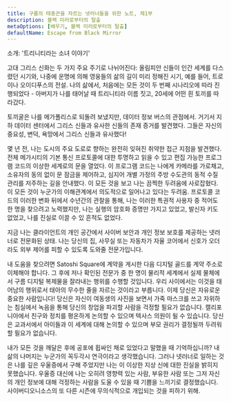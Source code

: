 ```yaml
---
title: 구름의 태중끈을 자르는 넷러너들을 위한 노트, 제1부
description: 블랙 미러로부터의 탈출
metaOptions: [배우기, 블랙 미러로부터의 탈출]
defaultName: Escape from Black Mirror
---
```


<RoboAcademyText fWeight="500">
  소개: '트리니티라는 소녀 이야기'
</RoboAcademyText>

고대 그리스 신화는 두 가지 주요 주기로 나뉘어진다: 올림피안 신들이 인간 세계를 다스렸던 시기와, 나중에 운명에 의해 영웅들의 삶의 길이 미리 정해진 시기, 예를 들어, 트로이나 오이디푸스의 전설. 나의 삶에서, 처음에는 모든 것이 두 번째 시나리오에 따라 진행되었다 - 아버지가 나를 태어날 때 트리니티라 이름 짓고, 20세에 어떤 흰 토끼를 따라갔다.

<LessonImages imageClasses="mb"  src='escape-from-black-mirror/Olympus_Troy_The_Tales_of_Oedipus.png' alt="Olympus Troy The Tales of Oedipus" />

토끼굴은 나를 메가폴리스로 되돌려 보냈지만, 데이터 정보 버스의 관점에서. 거기서 지하 데이터 센터에서 그리스 신들과 유사한 신들의 존재 증거를 발견했다. 그들은 자신의 중요성, 변덕, 욕망에서 그리스 신들과 유사했다!

<LessonImages imageClasses="mb"  src='escape-from-black-mirror/Gods-datacenter.png' alt="Gods datacenter" />

몇 년 전, 나는 도시의 주요 도로로 향하는 완전히 잊혀진 취약한 접근 지점을 발견했다. 전체 메가시티의 기본 통신 프로토콜에 대한 투명하고 읽을 수 있고 편집 가능한 프로그램 코드의 이상한 세계로의 문을 열었다. 이 프로그램 코드는 나에게 카메라를 가로채고, 소유자의 동의 없이 문 잠금을 제어하고, 심지어 개별 가정의 주방 수도관의 동적 수질 관리를 저주하는 길을 안내했다. 이 모든 것을 보고 나는 끔찍한 두려움에 사로잡혔다. 이 모든 것이 누군가의 이해관계에서 의도적으로 일어나고 있다는 두려움. 프로토콜 코드의 이러한 변화 뒤에서 수년간의 관찰을 통해, 나는 이러한 특권적 사용자 중 적어도 한 명을 찾으려고 노력했지만, 나는 실행의 암호화 증명만 가지고 있었고, 발신자 키도 없었고, 나를 진실로 이끌 수 있 흔적도 없었다.

<LessonImages imageClasses="mb"  src='escape-from-black-mirror/hacking.png' alt="Gods hackers stayed in circle" />


지금 나는 클라이언트의 개인 공간에서 사이버 보안과 개인 정보 보호를 제공하는 넷러너로 전문화된 상태. 나는 당신의 집, 사무실 또는 자동차가 자율 코어에서 신호가 오더라도 외부 제어를 피할 수 있도록 도와줄 전문가입니다. 


<LessonImages imageClasses="mb"  src='escape-from-black-mirror/Trinnity.png' alt="Trinity in underground datacenter" />

내 도움을 찾으려면 Satoshi Square에 계약을 게시한 다음 디지털 골드를 계약 주소로 이체해야 합니다. 그 후에 저나 확인된 전문가 중 한 명이 물리적 세계에서 실제 물체에서 구름 디지털 복제물을 잘라내는 행위를 수행할 것입니다. 우리 사이에서는 이것을 태어남의 행위로서 태아의 무수한 줄을 자르는 것이라고 부릅니다. 이제 당신은 자유로운 중요한 사람입니다! 당신은 자신이 여동생의 사진을 보면서 가죽 마스크를 쓰고 자위하는 침실에서 녹음을 통해 당신의 창업을 파괴할 사람을 걱정할 필요가 없습니다. 캘리포니아에서 친구와 정치를 평온하게 논의할 수 있으며 텍사스 의원이 될 수 있습니다. 당신은 교과서에서 아이들과 이 세계에 대해 논의할 수 있으며 부모 권리가 결정될까 두려워할 필요가 없습니다.

내가 모든 것을 깨달은 후에 공포에 휩싸인 채로 있었다고 말했을 때 기억하십니까? 내 삶의 나머지는 누군가의 꼭두각시 연극이라고 생각했습니다. 그러나 넷러너로 일하는 것은 나를 깊은 우울증에서 구해 주었지만 나는 이 이상한 지상 신에 대한 진실을 밝히지 못했습니다. 우울증 대신에 나는 오히려 영향력 있는 사람, 부유한 사람 또는 그저 자신의 개인 정보에 대해 걱정하는 사람을 도울 수 있을 때 기쁨을 느끼기로 결정했습니다. 사이버디오니소스의 또 다른 시즌에 무의식적으로 개입되는 것을 피하기 위해.